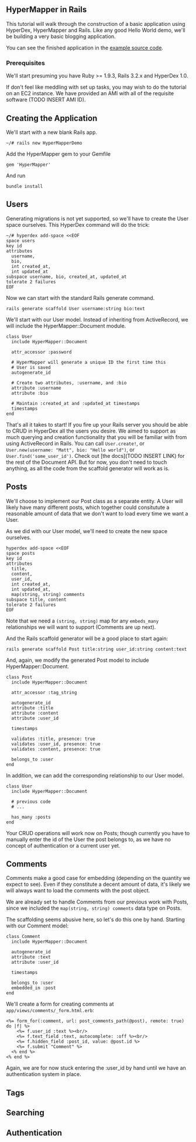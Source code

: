 ## HyperMapper in Rails

This tutorial will walk through the construction of a basic application using HyperDex, HyperMapper and Rails.  Like any good Hello World demo, we'll be building a very basic blogging application. 

You can see the finished application in the [example source code](https://github.com/goggin13/HyperMapper/tree/master/examples/hyper_blog).

### Prerequisites

We'll start presuming you have Ruby >= 1.9.3, Rails 3.2.x and HyperDex 1.0. 

If don't feel like meddling with set up tasks, you may wish to do the tutorial on an EC2 instance.  We have provided an AMI with all of the requisite software (TODO INSERT AMI ID).

## Creating the Application

We'll start with a new blank Rails app.  

```
~/# rails new HyperMapperDemo
```

Add the HyperMapper gem to your Gemfile

```
gem 'HyperMapper'
```

And run 

```
bundle install
```


## Users

Generating migrations is not yet supported, so we'll have to create the User space ourselves.  This HyperDex command will do the trick:

```
~/# hyperdex add-space <<EOF
space users 
key id 
attributes 
  username,
  bio, 
  int created_at,
  int updated_at
subspace username, bio, created_at, updated_at
tolerate 2 failures
EOF
```

Now we can start with the standard Rails generate command.

```
rails generate scaffold User username:string bio:text
```

We'll start with our User model. Instead of inheriting from ActiveRecord, we will include the HyperMapper::Document module.

```
class User
  include HyperMapper::Document
  
  attr_accessor :password
  
  # HyperMapper will generate a unique ID the first time this 
  # User is saved
  autogenerate_id
  
  # Create two attributes, :username, and :bio
  attribute :username
  attribute :bio  
  
  # Maintain :created_at and :updated_at timestamps
  timestamps
end
```

That's all it takes to start! If you fire up your Rails server you should be able to CRUD in HyperDex all the users you desire.  We aimed to support as much querying and creation functionality that you will be familiar with from using ActiveRecord in Rails.  You can call ```User.create!```, or ```User.new(username: "Matt", bio: "Hello world")```, or ```User.find('some_user_id')```.  Check out [the docs](TODO INSERT LINK) for the rest of the Document API. But for now, you don't need to touch anything, as all the code from the scaffold generator will work as is.


## Posts

We'll choose to implement our Post class as a separate entity.  A User will likely have many different posts,  which together could consitutute a reasonable amount of data that we don't want to load every time we want a User.

As we did with our User model, we'll need to create the new space ourselves.

```
hyperdex add-space <<EOF
space posts 
key id 
attributes 
  title,
  content,
  user_id,
  int created_at,
  int updated_at,
  map(string, string) comments
subspace title, content
tolerate 2 failures
EOF
```

Note that we need a ```(string, string)``` map for any ```embeds_many``` relationships we will want to support (Comments are up next).

And the Rails scaffold generator will be a good place to start again:

```
rails generate scaffold Post title:string user_id:string content:text
```

And, again, we modify the generated Post model to include HyperMapper::Document.

```
class Post
  include HyperMapper::Document

  attr_accessor :tag_string
  
  autogenerate_id
  attribute :title
  attribute :content
  attribute :user_id
  
  timestamps

  validates :title, presence: true
  validates :user_id, presence: true
  validates :content, presence: true

  belongs_to :user
end
```

In addition, we can add the corresponding relationship to our User model.

```
class User
  include HyperMapper::Document
  
  # previous code
  # ...
  
  has_many :posts
end
```

Your CRUD operations will work now on Posts; though currently you have to manually enter the id of the User the post belongs to, as we have no concept of authentication or a current user yet.

## Comments

Comments make a good case for embedding (depending on the quantity we expect to see). Even if they constitute a decent amount of data, it's likely we will always want to load the comments with the post object. 

We are already set to handle Comments from our previous work with Posts, since we included the `map(string, string) comments` data type on Posts.

The scaffolding seems abusive here, so let's do this one by hand. Starting with our Comment model:

```
class Comment
  include HyperMapper::Document
	
  autogenerate_id
  attribute :text
  attribute :user_id
	
  timestamps
	
  belongs_to :user
  embedded_in :post
end
```

We'll create a form for creating comments at `app/views/comments/_form.html.erb`:

```
<%= form_for(:comment, url: post_comments_path(@post), remote: true) do |f| %>
    <%= f.user_id :text %><br/>
    <%= f.text_field :text, autocomplete: :off %><br/>
    <%= f.hidden_field :post_id, value: @post.id %>
    <%= f.submit "Comment" %>
  <% end %>
<% end %>
```

Again, we are for now stuck entering the :user_id by hand until we have an authentication system in place.

## Tags

## Searching

## Authentication

